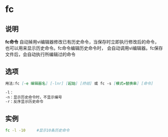 # **fc**

## 说明

**fc命令** 自动掉用vi编辑器修改已有历史命令，当保存时立即执行修改后的命令，也可以用来显示历史命令。fc命令编辑历史命令时，
会自动调用vi编辑器。fc保存文件后，会自动执行所编辑过的命令

## 选项

```markdown
用法:fc [-e 编辑器名] [-lnr] [起始] [终结] 或 fc -s [模式=替换串] [命令]

-l：
-n：显示历史命令时，不显示编号
-r：反序显示历史命令

```

## 实例

```bash
fc -l -10     #显示10条历史命令

```


